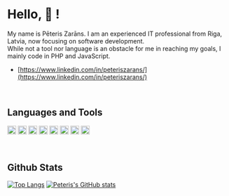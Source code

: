 # Hello, 👋 !

My name is Pēteris Zarāns. I am an experienced IT professional from Riga, Latvia, now focusing on software development.<br/>
While not a tool nor language is an obstacle for me in reaching my goals, I mainly code in PHP and JavaScript.<br/>


- [https://www.linkedin.com/in/peteriszarans/](https://www.linkedin.com/in/peteriszarans/)

<br/>

## Languages and Tools
<a href="https://www.php.net" target="_blank"><code><img height="20" alt="php" src="https://github.com/user-attachments/assets/493f2cdd-9576-498b-a8e3-692143c32225"></code></a>
<a href="https://developer.mozilla.org/en-US/docs/Web/JavaScript" target="_blank"><code><img height="20" alt="javascript" src="https://github.com/user-attachments/assets/e4a3975d-b85b-464c-ac68-c21811258af0"></code></a>
<a href="https://www.typescriptlang.org/" target="_blank"><code><img height="20" alt="typescript" src="https://github.com/user-attachments/assets/7ae984f5-2736-459c-811a-f979869e95c2"></code></a>
<a href="https://www.w3.org/html/" target="_blank"><code><img height="20" alt="html" src="https://github.com/user-attachments/assets/6b600ec2-6abe-452b-8b87-bb77e076ea81"></code></a>
<a href="https://www.w3schools.com/css/" target="_blank"><code><img height="20" alt="css" src="https://github.com/user-attachments/assets/49674f58-c27d-4a8e-b14c-d940b46d3b0e"></code></a>
<a href="https://www.mysql.com/" target="_blank"><code><img height="20" alt="mysql" src="https://github.com/user-attachments/assets/b42594dd-ef6b-4b83-8b28-99ea09c330cd"></code></a>
<a href="https://laravel.com/" target="_blank"><code><img height="20" alt="laravel" src="https://github.com/user-attachments/assets/470d390e-0a3d-492a-8849-a12a70695dcd"></code></a>
<a href="https://postman.com" target="_blank"><code><img height="20" alt="postman" src="https://www.vectorlogo.zone/logos/getpostman/getpostman-icon.svg"></code></a>

<br/>

## Github Stats
[![Top Langs](https://github-readme-stats.vercel.app/api/top-langs/?username=piecidivi&hide_title=true&layout=compact)](https://github.com/anuraghazra/github-readme-stats)
[![Peteris's GitHub stats](https://github-readme-stats.vercel.app/api?username=piecidivi&hide_title=true&hide=stars,prs,issues,contribs)](https://github.com/anuraghazra/github-readme-stats)
